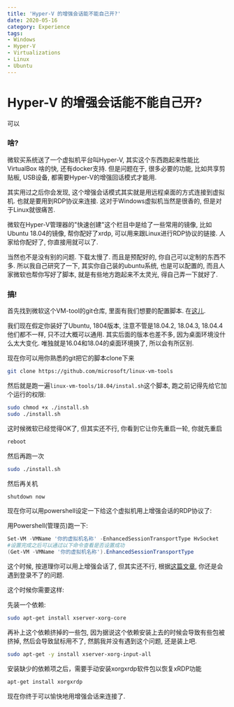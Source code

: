 ```yaml
---
title: 'Hyper-V 的增强会话能不能自己开?'
date: 2020-05-16
category: Experience
tags: 
- Windows
- Hyper-V
- Virtualizations
- Linux
- Ubuntu
---
```

# Hyper-V 的增强会话能不能自己开?

可以

<!--more-->

### 啥?

微软买系统送了一个虚拟机平台叫Hyper-V, 其实这个东西跑起来性能比VirtualBox 啥的快, 还有docker支持. 但是问题在于, 很多必要的功能, 比如共享剪贴板, USB设备, 都需要Hyper-V的增强回话模式才能用. 

其实用过之后你会发现, 这个增强会话模式其实就是用远程桌面的方式连接到虚拟机. 也就是要用到RDP协议来连接. 这对于Windows虚拟机当然是很香的, 但是对于Linux就很痛苦. 

微软在Hyper-V管理器的"快速创建"这个栏目中是给了一些常用的镜像, 比如Ubuntu 18.04的镜像, 帮你配好了xrdp, 可以用来跟Linux进行RDP协议的链接. 人家给你配好了, 你直接用就可以了. 

当然也不是没有别的问题. 下载太慢了. 而且是预配好的, 你自己可以定制的东西不多. 所以我自己研究了一下, 其实你自己装的ubuntu系统, 也是可以配置的, 而且人家微软也帮你写好了脚本, 就是有些地方跑起来不太灵光, 得自己弄一下就好了. 

### 搞! 

首先找到微软这个VM-tool的git仓库, 里面有我们想要的配置脚本. 在[这儿](https://github.com/microsoft/linux-vm-tools).

我们现在假定你装好了Ubuntu, 1804版本, 注意不管是18.04.2, 18.04.3, 18.04.4他们都不一样, 只不过大概可以通用. 其实后面的版本也差不多, 因为桌面环境没什么太大变化. 唯独就是16.04和18.04的桌面环境换了, 所以会有所区别. 

现在你可以用你熟悉的git把它的脚本clone下来

```bash
git clone https://github.com/microsoft/linux-vm-tools
```

然后就是跑一遍`linux-vm-tools/18.04/instal.sh`这个脚本, 跑之前记得先给它加个运行的权限: 

```bash
sudo chmod +x ./install.sh
sudo ./install.sh
```

这时候微软已经觉得OK了, 但其实还不行, 你看到它让你先重启一轮, 你就先重启

```bash
reboot
```

然后再跑一次

```bash
sudo ./install.sh
```

然后再关机

```bash
shutdown now
```

现在你可以用powershell设定一下给这个虚拟机用上增强会话的RDP协议了: 

用Powershell(管理员)跑一下:

```powershell
Set-VM -VMName '你的虚拟机名称' -EnhancedSessionTransportType HvSocket
#设置完成之后可以通过以下命令查看是否设置成功
(Get-VM -VMName '你的虚拟机名称').EnhancedSessionTransportType
```

这个时候, 按道理你可以用上增强会话了, 但其实还不行, 根据[这篇文章](http://c-nergy.be/blog/?p=13390), 你还是会遇到登录不了的问题. 

这个时候你需要这样: 

先装一个依赖: 

```bash
sudo apt-get install xserver-xorg-core
```

再补上这个依赖挤掉的一些包, 因为据说这个依赖安装上去的时候会导致有些包被挤掉, 然后会导致鼠标用不了, 然鹅我并没有遇到这个问题, 还是装上吧. 

```bash
sudo apt-get -y install xserver-xorg-input-all
```

安装缺少的依赖项之后，需要手动安装xorgxrdp软件包以恢复xRDP功能 

```bash
apt-get install xorgxrdp
```

现在你终于可以愉快地用增强会话来连接了. 